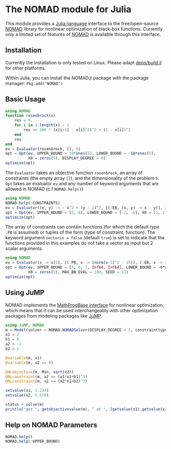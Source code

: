 # The NOMAD module for Julia
This module provides a [Julia-language](http://julialang.org/) interface to the 
free/open-source [NOMAD](https://www.gerad.ca/nomad/Project/Home.html) library 
for nonlinear optimization of black-box functions. Currently only a limited set
of features of [NOMAD](https://www.gerad.ca/nomad/Project/Home.html) is
available through this interface.

## Installation

Currently the installation is only tested on Linux. Please adapt
[deps/build.jl](deps/build.jl) for other platforms.

Within Julia, you can install the NOMAD.jl package with the package manager: 
`Pkg.add("NOMAD")`

## Basic Usage
```julia
using NOMAD
function rosenbrock(x)
    res = 0.
    for i in 1:length(x) - 1
    	res += 100 * (x[i+1] - x[i]^2)^2 + (1 - x[i])^2
    end
    res
end
ev = Evaluator(rosenbrock, [], 5)
opt = Opt(ev, UPPER_BOUND = 10*ones(5), LOWER_BOUND = -10*ones(5), 
          X0 = zeros(5), DISPLAY_DEGREE = 0)
optimize(opt)
```
The `Evaluator` takes an objective function `rosenbrock`, an array of
constraints (the empty array `[]`), and the dimensionality of the problem `5`.
`Opt` takes an evaluator `ev` and any number of keyword arguments that are
allowed in NOMAD (c.f `NOMAD.help()`)

```julia
using NOMAD
NOMAD.help(:CONSTRAINTS)
ev = Evaluator((x, y) -> - x^2 + (y - 1)^2, [(:EB, (x, y) -> x - y)], 2, vectorin = false)
opt = Opt(ev, UPPER_BOUND = [5, 6], LOWER_BOUND = [-2, -6], X0 = [1, 2])
optimize(opt)
```
The array of constraints can contain functions (for which the default type
`:PB` is assumed) or tuples of the form (type of constraint, function). The
keyword argument `vectorin = false` (default `true`) is set to indicate that the
functions provided in this examples do not take a vector as input but 2 scalar
arguments.

```julia
using NOMAD
ev = Evaluator(x -> x[5], [(:PB, x -> (norm(x-1)^2 - 25)), (:EB, x -> 25 - norm(x + 1)^2)], 5)
opt = Opt(ev, UPPER_BOUND = [5, 6, 7, Inf64, Inf64], LOWER_BOUND = -6*ones(5), 
          X0 = zeros(5), MAX_BB_EVAL = 100, SEED = 11)
optimize(opt)
```

## Using JuMP
NOMAD implements the [MathProgBase
interface](http://mathprogbasejl.readthedocs.org/en/latest/nlp.html) for
nonlinear optimization, which means that it can be used interchangeably with
other optimization packages from modeling packages like
[JuMP](https://github.com/JuliaOpt/JuMP.jl).

```julia
using JuMP, NOMAD
m = Model(solver = NOMAD.NOMADSolver(DISPLAY_DEGREE = 2, constrainttype = :EB))
a1 = 2
b1 = 0
a2 = -1
b2 = 1

@variable(m, x1)
@variable(m, x2 >= 0)

@NLobjective(m, Min, sqrt(x2))
@NLconstraint(m, x2 >= (a1*x1+b1)^3)
@NLconstraint(m, x2 >= (a2*x1+b2)^3)

setvalue(x1, 1.234)
setvalue(x2, 5.678)

status = solve(m)
println("got ", getobjectivevalue(m), " at ", [getvalue(x1),getvalue(x2)])
```

## Help on NOMAD Parameters		

```julia
NOMAD.help()
NOMAD.help(:UPPER_BOUND)
```
